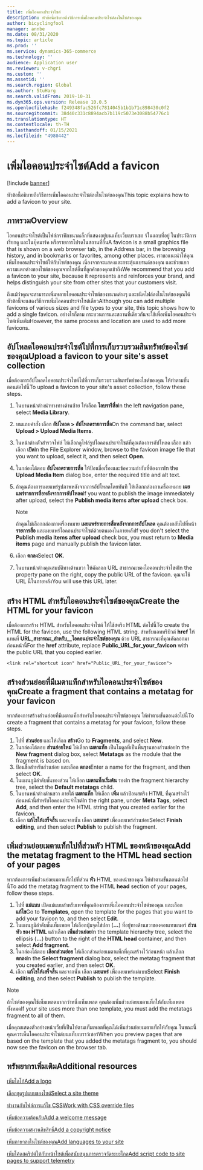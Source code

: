 ```yaml
---
title: เพิ่มไอคอนประจำไซต์
description: หัวข้อนี้อธิบายถึงวิธีการเพิ่มไอคอนประจำไซต์ลงในไซต์ของคุณ
author: bicyclingfool
manager: annbe
ms.date: 08/31/2020
ms.topic: article
ms.prod: ''
ms.service: dynamics-365-commerce
ms.technology: ''
audience: Application user
ms.reviewer: v-chgri
ms.custom: ''
ms.assetid: ''
ms.search.region: Global
ms.author: StuHarg
ms.search.validFrom: 2019-10-31
ms.dyn365.ops.version: Release 10.0.5
ms.openlocfilehash: f249348fac526fc7814045b1b1b71c898430c0f2
ms.sourcegitcommit: 38d40c331c8894acb7b119c5073e3088b54776c1
ms.translationtype: HT
ms.contentlocale: th-TH
ms.lasthandoff: 01/15/2021
ms.locfileid: "4980442"
---
```

# <a name="add-a-favicon"></a><span data-ttu-id="4e259-103">เพิ่มไอคอนประจำไซต์</span><span class="sxs-lookup"><span data-stu-id="4e259-103">Add a favicon</span></span>

[!include [banner](includes/banner.md)]

<span data-ttu-id="4e259-104">หัวข้อนี้อธิบายถึงวิธีการเพิ่มไอคอนประจำไซต์ลงในไซต์ของคุณ</span><span class="sxs-lookup"><span data-stu-id="4e259-104">This topic explains how to add a favicon to your site.</span></span>

## <a name="overview"></a><span data-ttu-id="4e259-105">ภาพรวม</span><span class="sxs-lookup"><span data-stu-id="4e259-105">Overview</span></span>

<span data-ttu-id="4e259-106">ไอคอนประจำไซต์เป็นไฟล์กราฟิกขนาดเล็กที่แสดงอยู่บนแท็บเว็บเบราเซอ ร์ในแถบที่อยู่ ในประวัติการเรียกดู และในบุ๊คมาร์ค หรือรายการโปรดในสถานที่อื่น</span><span class="sxs-lookup"><span data-stu-id="4e259-106">A favicon is a small graphics file that is shown on a web browser tab, in the Address bar, in the browsing history, and in bookmarks or favorites, among other places.</span></span> <span data-ttu-id="4e259-107">เราขอแนะนำให้คุณเพิ่มไอคอนประจำไซต์ให้กับไซต์ของคุณ เนื่องจากจะแสดงและกระตุ้นแบรนด์ของคุณ และช่วยแยกความแตกต่างของไซต์ของคุณจากไซต์อื่นที่ลูกค้าของคุณเข้าถึง</span><span class="sxs-lookup"><span data-stu-id="4e259-107">We recommend that you add a favicon to your site, because it represents and reinforces your brand, and helps distinguish your site from other sites that your customers visit.</span></span>

<span data-ttu-id="4e259-108">ถึงแม้ว่าคุณจะสามารถเพิ่มหลายไอคอนประจำไซต์ของขนาดต่างๆ และชนิดไฟล์ลงในไซต์ของคุณได้ หัวข้อนี้จะแสดงวิธีการเพิ่มไอคอนประจำไซต์เดียว</span><span class="sxs-lookup"><span data-stu-id="4e259-108">Although you can add multiple favicons of various sizes and file types to your site, this topic shows how to add a single favicon.</span></span> <span data-ttu-id="4e259-109">อย่างไรก็ตาม กระบวนการและสถานที่เดียวกันจะใช้เพื่อเพิ่มไอคอนประจำไซต์เพิ่มเติม</span><span class="sxs-lookup"><span data-stu-id="4e259-109">However, the same process and location are used to add more favicons.</span></span>

## <a name="upload-a-favicon-to-your-sites-asset-collection"></a><span data-ttu-id="4e259-110">อัปโหลดไอคอนประจำไซต์ไปที่การเก็บรวบรวมสินทรัพย์ของไซต์ของคุณ</span><span class="sxs-lookup"><span data-stu-id="4e259-110">Upload a favicon to your site's asset collection</span></span>

<span data-ttu-id="4e259-111">เมื่อต้องการอัปโหลดไอคอนประจำไซต์ไปที่การเก็บรวบรวมสินทรัพย์ของไซต์ของคุณ ให้ทำตามขั้นตอนต่อไปนี้</span><span class="sxs-lookup"><span data-stu-id="4e259-111">To upload a favicon to your site's asset collection, follow these steps.</span></span>

1. <span data-ttu-id="4e259-112">ในบานหน้าต่างนำทางทางด้านซ้าย ให้เลือก **ไลบรารีสื่อ**</span><span class="sxs-lookup"><span data-stu-id="4e259-112">In the left navigation pane, select **Media Library**.</span></span>
1. <span data-ttu-id="4e259-113">บนแถบคำสั่ง เลือก **อัปโหลด \> อัปโหลดรายการสื่อ**</span><span class="sxs-lookup"><span data-stu-id="4e259-113">On the command bar, select **Upload \> Upload Media Items**.</span></span>
1. <span data-ttu-id="4e259-114">ในหน้าต่างตัวสำรวจไฟล์ ให้เลือกดูไฟล์รูปไอคอนประจำไซต์ที่คุณต้องการอัปโหลด เลือก แล้วเลือก **เปิด**</span><span class="sxs-lookup"><span data-stu-id="4e259-114">In the File Explorer window, browse to the favicon image file that you want to upload, select it, and then select **Open**.</span></span>
1. <span data-ttu-id="4e259-115">ในกล่องโต้ตอบ **อัปโหลดรายการสื่อ** ให้ป้อนชื่อเรื่องและข้อความกำกับที่ต้องการ</span><span class="sxs-lookup"><span data-stu-id="4e259-115">In the **Upload Media Item** dialog box, enter the required title and alt text.</span></span>
1. <span data-ttu-id="4e259-116">ถ้าคุณต้องการเผยแพร่รูปภาพหลังจากการอัปโหลดโดยทันที ให้เลือกกล่องกาเครื่องหมาย **เผยแพร่รายการสื่อหลังจากการอัปโหลด**</span><span class="sxs-lookup"><span data-stu-id="4e259-116">If you want to publish the image immediately after upload, select the **Publish media items after upload** check box.</span></span>

    > [!NOTE]
    > <span data-ttu-id="4e259-117">ถ้าคุณไม่เลือกกล่องกาเครื่องหมาย **เผยแพร่รายการสื่อหลังจากการอัปโหลด** คุณต้องกลับไปที่หน้า **รายการสื่อ** และเผยแพร่ไอคอนประจำไซต์ด้วยตนเองในภายหลัง</span><span class="sxs-lookup"><span data-stu-id="4e259-117">If you don't select the **Publish media items after upload** check box, you must return to **Media items** page and manually publish the favicon later.</span></span>

1. <span data-ttu-id="4e259-118">เลือก **ตกลง**</span><span class="sxs-lookup"><span data-stu-id="4e259-118">Select **OK**.</span></span>
1. <span data-ttu-id="4e259-119">ในบานหน้าต่างคุณสมบัติทางด้านขวา ให้คัดลอก URL สาธารณะของไอคอนประจำไซต์</span><span class="sxs-lookup"><span data-stu-id="4e259-119">In the property pane on the right, copy the public URL of the favicon.</span></span> <span data-ttu-id="4e259-120">คุณจะใช้ URL นี้ในภายหลัง</span><span class="sxs-lookup"><span data-stu-id="4e259-120">You will use this URL later.</span></span>

## <a name="create-the-html-for-your-favicon"></a><span data-ttu-id="4e259-121">สร้าง HTML สำหรับไอคอนประจำไซต์ของคุณ</span><span class="sxs-lookup"><span data-stu-id="4e259-121">Create the HTML for your favicon</span></span>

<span data-ttu-id="4e259-122">เมื่อต้องการสร้าง HTML สำหรับไอคอนประจำไซต์ ให้ใช้สตริง HTML ต่อไปนี้</span><span class="sxs-lookup"><span data-stu-id="4e259-122">To create the HTML for the favicon, use the following HTML string.</span></span> <span data-ttu-id="4e259-123">สำหรับแอททริบิวต์ **href** ให้แทนที่ **URL\_สาธารณะ\_สำหรับ\_\_ไอคอนประจำไซต์ของคุณ** ด้วย URL สาธารณะที่คุณคัดลอกมาก่อนหน้านี้</span><span class="sxs-lookup"><span data-stu-id="4e259-123">For the **href** attribute, replace **Public\_URL\_for\_your\_favicon** with the public URL that you copied earlier.</span></span>

`<link rel="shortcut icon" href="Public_URL_for_your_favicon">`

## <a name="create-a-fragment-that-contains-a-metatag-for-your-favicon"></a><span data-ttu-id="4e259-124">สร้างส่วนย่อยที่มีเมตาแท็กสำหรับไอคอนประจำไซต์ของคุณ</span><span class="sxs-lookup"><span data-stu-id="4e259-124">Create a fragment that contains a metatag for your favicon</span></span>

<span data-ttu-id="4e259-125">หากต้องการสร้างส่วนย่อยที่มีเมตาแท็กสำหรับไอคอนประจำไซต์ของคุณ ให้ทำตามขั้นตอนต่อไปนี้</span><span class="sxs-lookup"><span data-stu-id="4e259-125">To create a fragment that contains a metatag for your favicon, follow these steps.</span></span>

1. <span data-ttu-id="4e259-126">ไปที่ **ส่วนย่อย** และให้เลือก **สร้าง**</span><span class="sxs-lookup"><span data-stu-id="4e259-126">Go to **Fragments**, and select **New**.</span></span>
1. <span data-ttu-id="4e259-127">ในกล่องโต้ตอบ **ส่วนย่อยใหม่** ให้เลือก **เมตาแท็ก** เป็นโมดูลที่เป็นพื้นฐานของส่วนย่อย</span><span class="sxs-lookup"><span data-stu-id="4e259-127">In the **New fragment** dialog box, select **Metatags** as the module that the fragment is based on.</span></span>
1. <span data-ttu-id="4e259-128">ป้อนชื่อสำหรับส่วนย่อย และเลือก **ตกลง**</span><span class="sxs-lookup"><span data-stu-id="4e259-128">Enter a name for the fragment, and then select **OK**.</span></span>
1. <span data-ttu-id="4e259-129">ในแผนภูมิลำดับชั้นของส่วน ให้เลือก **เมตาแท็กเริ่มต้น** รอง</span><span class="sxs-lookup"><span data-stu-id="4e259-129">In the fragment hierarchy tree, select the **Default metatags** child.</span></span>
1. <span data-ttu-id="4e259-130">ในบานหน้าต่างด้านขวา ภายใต้ **เมตาแท็ก** ให้เลือก **เพิ่ม** แล้วป้อนสตริง HTML ที่คุณสร้างไว้ก่อนหน้านี้สำหรับไอคอนประจำไซต์</span><span class="sxs-lookup"><span data-stu-id="4e259-130">In the right pane, under **Meta Tags**, select **Add**, and then enter the HTML string that you created earlier for the favicon.</span></span> 
1. <span data-ttu-id="4e259-131">เลือก **แก้ไขให้เสร็จสิ้น** และจากนั้น เลือก **เผยแพร่** เพื่อเผยแพร่ส่วนย่อย</span><span class="sxs-lookup"><span data-stu-id="4e259-131">Select **Finish editing**, and then select **Publish** to publish the fragment.</span></span>

## <a name="add-the-metatag-fragment-to-the-html-head-section-of-your-pages"></a><span data-ttu-id="4e259-132">เพิ่มส่วนย่อยเมตาแท็กไปที่ส่วนหัว HTML ของหน้าของคุณ</span><span class="sxs-lookup"><span data-stu-id="4e259-132">Add the metatag fragment to the HTML head section of your pages</span></span>

<span data-ttu-id="4e259-133">หากต้องการเพิ่มส่วนย่อยเมตาแท็กไปที่ส่วน **หัว** HTML ของหน้าของคุณ ให้ทำตามขั้นตอนต่อไปนี้</span><span class="sxs-lookup"><span data-stu-id="4e259-133">To add the metatag fragment to the HTML **head** section of your pages, follow these steps.</span></span>

1. <span data-ttu-id="4e259-134">ไปที่ **แม่แบบ** เปิดแม่แบบสำหรับเพจที่คุณต้องการเพิ่มไอคอนประจำไซต์ของคุณ และเลือก **แก้ไข**</span><span class="sxs-lookup"><span data-stu-id="4e259-134">Go to **Templates**, open the template for the pages that you want to add your favicon to, and then select **Edit**.</span></span>
1. <span data-ttu-id="4e259-135">ในแผนภูมิลำดับชั้นเท็มเพลต ให้เลือกปุ่มจุดไข่ปลา (**...**) ที่อยู่ทางด้านขวาของคอนเทนเนอร์ **ส่วนหัว ของ HTML** แล้วเลือก **เพิ่มส่วนย่อย**</span><span class="sxs-lookup"><span data-stu-id="4e259-135">In the template hierarchy tree, select the ellipsis (**...**) button to the right of the **HTML head** container, and then select **Add fragment**.</span></span>
1. <span data-ttu-id="4e259-136">ในกล่องโต้ตอบ **เลือกส่วนย่อย** ให้เลือกส่วนย่อยเมตาแท็กที่คุณสร้างไว้ก่อนหน้า แล้วเลือก **ตกลง**</span><span class="sxs-lookup"><span data-stu-id="4e259-136">In the **Select fragment** dialog box, select the metatag fragment that you created earlier, and then select **OK**.</span></span>
1. <span data-ttu-id="4e259-137">เลือก **แก้ไขให้เสร็จสิ้น** และจากนั้น เลือก **เผยแพร่** เพื่อเผยแพร่แม่แบบ</span><span class="sxs-lookup"><span data-stu-id="4e259-137">Select **Finish editing**, and then select **Publish** to publish the template.</span></span>

> [!NOTE]
> <span data-ttu-id="4e259-138">ถ้าไซต์ของคุณใช้เท็มเพลตมากกว่าหนึ่งเท็มเพลต คุณต้องเพิ่มส่วนย่อยเมตาแท็กให้กับเท็มเพลตทั้งหมด</span><span class="sxs-lookup"><span data-stu-id="4e259-138">If your site uses more than one template, you must add the metatags fragment to all of them.</span></span>

<span data-ttu-id="4e259-139">เมื่อคุณแสดงตัวอย่างหน้าเว็บที่เป็นไปตามเท็มเพลตที่คุณได้เพิ่มส่วนย่อยเมตาแท็กให้กับคุณ ในขณะนี้ คุณควรเห็นไอคอนประจำไซต์บนแท็บเบราว์เซอร์</span><span class="sxs-lookup"><span data-stu-id="4e259-139">When you preview pages that are based on the template that you added the metatags fragment to, you should now see the favicon on the browser tab.</span></span>

## <a name="additional-resources"></a><span data-ttu-id="4e259-140">ทรัพยากรเพิ่มเติม</span><span class="sxs-lookup"><span data-stu-id="4e259-140">Additional resources</span></span>

[<span data-ttu-id="4e259-141">เพิ่มโลโก้</span><span class="sxs-lookup"><span data-stu-id="4e259-141">Add a logo</span></span>](add-logo.md)

[<span data-ttu-id="4e259-142">เลือกชุดรูปแบบของไซต์</span><span class="sxs-lookup"><span data-stu-id="4e259-142">Select a site theme</span></span>](select-site-theme.md)

[<span data-ttu-id="4e259-143">ทำงานกับไฟล์การแก้ไข CSS</span><span class="sxs-lookup"><span data-stu-id="4e259-143">Work with CSS override files</span></span>](css-override-files.md)

[<span data-ttu-id="4e259-144">เพิ่มข้อความต้อนรับ</span><span class="sxs-lookup"><span data-stu-id="4e259-144">Add a welcome message</span></span>](add-welcome-message.md)

[<span data-ttu-id="4e259-145">เพิ่มข้อความสงวนลิขสิทธิ์</span><span class="sxs-lookup"><span data-stu-id="4e259-145">Add a copyright notice</span></span>](add-copyright-notice.md)

[<span data-ttu-id="4e259-146">เพิ่มภาษาลงในไซต์ของคุณ</span><span class="sxs-lookup"><span data-stu-id="4e259-146">Add languages to your site</span></span>](add-languages-to-site.md)

[<span data-ttu-id="4e259-147">เพิ่มโค้ดสคริปต์ให้กับหน้าไซต์เพื่อสนับสนุนการตรวจวัดระยะไกล</span><span class="sxs-lookup"><span data-stu-id="4e259-147">Add script code to site pages to support telemetry</span></span>](add-telemetry.md)

